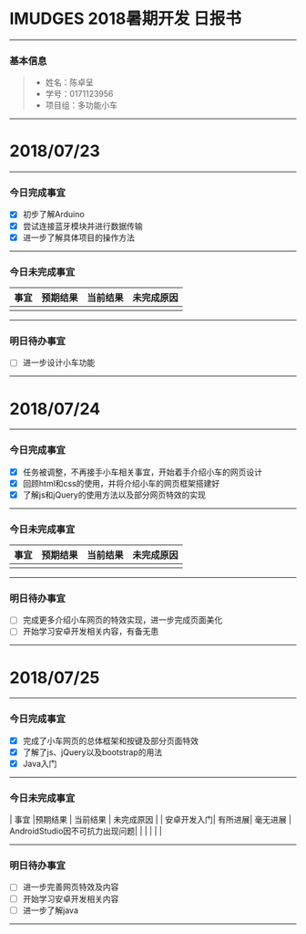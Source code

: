 # IMUDGES 2018暑期开发 日报书
-------


### 基本信息
> * 姓名：陈卓呈
> * 学号：0171123956
> * 项目组：多功能小车

--------


# 2018/07/23

-------

### 今日完成事宜
- [x]  初步了解Arduino
- [x]  尝试连接蓝牙模块并进行数据传输
- [x]  进一步了解具体项目的操作方法

-----
### 今日未完成事宜


| 事宜     |预期结果| 当前结果  | 未完成原因   | 
| --------   | -----:  | -----:  | :----:  |
|    |   |   |   |


------
### 明日待办事宜
- [ ] 进一步设计小车功能
-------


# 2018/07/24

-------

### 今日完成事宜
- [x]  任务被调整，不再接手小车相关事宜，开始着手介绍小车的网页设计
- [x]  回顾html和css的使用，并将介绍小车的网页框架搭建好
- [x]  了解js和jQuery的使用方法以及部分网页特效的实现

-----
### 今日未完成事宜


| 事宜     |预期结果| 当前结果  | 未完成原因   | 
| --------   | -----:  | -----:  | :----:  |
|    |   |   |   |


------
### 明日待办事宜
- [ ] 完成更多介绍小车网页的特效实现，进一步完成页面美化
- [ ] 开始学习安卓开发相关内容，有备无患
-------


# 2018/07/25

-------

### 今日完成事宜
- [x]  完成了小车网页的总体框架和按键及部分页面特效
- [x]  了解了js、jQuery以及bootstrap的用法
- [x]  Java入门

-----
### 今日未完成事宜


|    事宜    |预期结果 | 当前结果  | 未完成原因   | 
| 安卓开发入门| 有所进展| 毫无进展  | AndroidStudio因不可抗力出现问题|
|    |   |   |   |


------
### 明日待办事宜
- [ ] 进一步完善网页特效及内容
- [ ] 开始学习安卓开发相关内容
- [ ] 进一步了解java
-------
